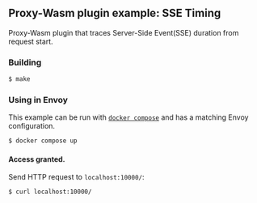 ## Proxy-Wasm plugin example: SSE Timing

Proxy-Wasm plugin that traces Server-Side Event(SSE) duration from request start.

### Building

```sh
$ make
```

### Using in Envoy

This example can be run with [`docker compose`](https://docs.docker.com/compose/install/)
and has a matching Envoy configuration.

```sh
$ docker compose up
```

#### Access granted.

Send HTTP request to `localhost:10000/`:

```sh
$ curl localhost:10000/
```
